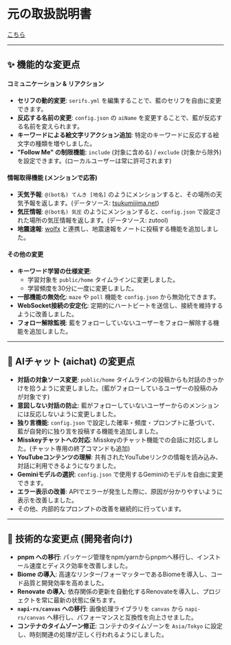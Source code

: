 # 元の取扱説明書
[こちら](./torisetu.md)

---

## ✨ 機能的な変更点

#### コミュニケーション & リアクション
- **セリフの動的変更**: `serifs.yml` を編集することで、藍のセリフを自由に変更できます。
- **反応する名前の変更**: `config.json` の `aiName` を変更することで、藍が反応する名前を変えられます。
- **キーワードによる絵文字リアクション追加**: 特定のキーワードに反応する絵文字の種類を増やしました。
- **"Follow Me" の制限機能**: `include` (対象に含める) / `exclude` (対象から除外) を設定できます。(ローカルユーザーは常に許可されます)

#### 情報取得機能 (メンションで応答)
- **天気予報**: `@(bot名) てんき [地名]` のようにメンションすると、その場所の天気予報を返します。(データソース: [tsukumijima.net](https://weather.tsukumijima.net/))
- **気圧情報**: `@(bot名) 気圧` のようにメンションすると、`config.json` で設定された場所の気圧情報を返します。(データソース: zutool)
- **地震速報**: [wolfx](https://github.com/wolf-dog) と連携し、地震速報をノートに投稿する機能を追加しました。

#### その他の変更
- **キーワード学習の仕様変更**:
  - 学習対象を `public/home` タイムラインに変更しました。
  - 学習頻度を30分に一度に変更しました。
- **一部機能の無効化**: `maze` や `poll` 機能を `config.json` から無効化できます。
- **WebSocket接続の安定化**: 定期的にハートビートを送信し、接続を維持するように改善しました。
- **フォロー解除監視**: 藍をフォローしていないユーザーをフォロー解除する機能を追加しました。

---

## 🤖 AIチャット (aichat) の変更点
- **対話の対象ソース変更**: `public/home` タイムラインの投稿からも対話のきっかけを拾うように変更しました。(藍がフォローしているユーザーの投稿のみが対象です)
- **意図しない対話の防止**: 藍がフォローしていないユーザーからのメンションには反応しないように変更しました。
- **独り言機能**: `config.json` で設定した確率・頻度・プロンプトに基づいて、藍が自発的に独り言を投稿する機能を追加しました。
- **Misskeyチャットへの対応**: Misskeyのチャット機能での会話に対応しました。(チャット専用の終了コマンドも追加)
- **YouTubeコンテンツの理解**: 共有されたYouTubeリンクの情報を読み込み、対話に利用できるようになりました。
- **Geminiモデルの選択**: `config.json` で使用するGeminiのモデルを自由に変更できます。
- **エラー表示の改善**: APIでエラーが発生した際に、原因が分かりやすいように表示を改善しました。
- その他、内部的なプロンプトの改善を継続的に行っています。

---

## 🔧 技術的な変更点 (開発者向け)
- **pnpm への移行**: パッケージ管理をnpm/yarnからpnpmへ移行し、インストール速度とディスク効率を改善しました。
- **Biome の導入**: 高速なリンター/フォーマッターであるBiomeを導入し、コード品質と開発効率を高めました。
- **Renovate の導入**: 依存関係の更新を自動化するRenovateを導入し、プロジェクトを常に最新の状態に保ちます。
- **`napi-rs/canvas` への移行**: 画像処理ライブラリを `canvas` から `napi-rs/canvas` へ移行し、パフォーマンスと互換性を向上させました。
- **コンテナのタイムゾーン修正**: コンテナのタイムゾーンを `Asia/Tokyo` に設定し、時刻関連の処理が正しく行われるようにしました。
